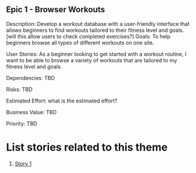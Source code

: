 ## Epic 1 - Browser Workouts

Description: Develop a workout database with a user-friendly interface that allows beginners to find workouts tailored to their fitness level and goals.
[will this allow users to check completed exercises?]
Goals: To help beginners browse all types of different workouts on one site.

User Stories: As a beginner looking to get started with a workout routine, I want to be able to browse a variety of workouts that are tailored to my fitness level and goals.

Dependencies: TBD

Risks: TBD

Estimated Effort: what is the estimated effort? 

Business Value: TBD

Priority: TBD

# List stories related to this theme
1. [Story 1](documentation/templates/theme/initiatives/epics/stories/story_template.md)

